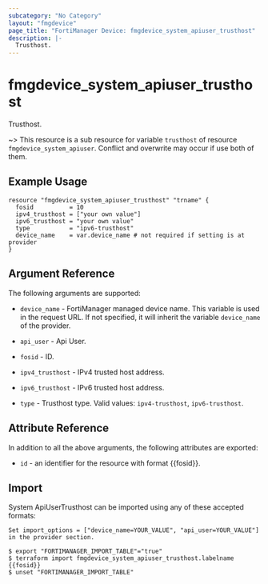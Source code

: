 ```yaml
---
subcategory: "No Category"
layout: "fmgdevice"
page_title: "FortiManager Device: fmgdevice_system_apiuser_trusthost"
description: |-
  Trusthost.
---
```


# fmgdevice_system_apiuser_trusthost
Trusthost.

~> This resource is a sub resource for variable `trusthost` of resource `fmgdevice_system_apiuser`. Conflict and overwrite may occur if use both of them.



## Example Usage

```hcl
resource "fmgdevice_system_apiuser_trusthost" "trname" {
  fosid          = 10
  ipv4_trusthost = ["your own value"]
  ipv6_trusthost = "your own value"
  type           = "ipv6-trusthost"
  device_name    = var.device_name # not required if setting is at provider
}
```

## Argument Reference


The following arguments are supported:

* `device_name` - FortiManager managed device name. This variable is used in the request URL. If not specified, it will inherit the variable `device_name` of the provider.
* `api_user` - Api User.

* `fosid` - ID.
* `ipv4_trusthost` - IPv4 trusted host address.
* `ipv6_trusthost` - IPv6 trusted host address.
* `type` - Trusthost type. Valid values: `ipv4-trusthost`, `ipv6-trusthost`.



## Attribute Reference

In addition to all the above arguments, the following attributes are exported:
* `id` - an identifier for the resource with format {{fosid}}.

## Import

System ApiUserTrusthost can be imported using any of these accepted formats:
```
Set import_options = ["device_name=YOUR_VALUE", "api_user=YOUR_VALUE"] in the provider section.

$ export "FORTIMANAGER_IMPORT_TABLE"="true"
$ terraform import fmgdevice_system_apiuser_trusthost.labelname {{fosid}}
$ unset "FORTIMANAGER_IMPORT_TABLE"
```

